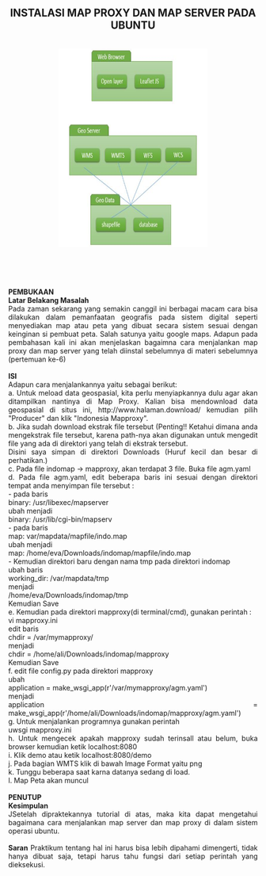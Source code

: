 <h2 align="center">INSTALASI MAP PROXY DAN MAP SERVER PADA UBUNTU<br></h2>
<p align="center">
<br>
<img src="../../img/pertemuan6.JPG" width="300" height="400">
</p><br>
<p align="justify">
<br><br>
<strong>PEMBUKAAN</strong><br>
<b>Latar Belakang Masalah</b><br>
Pada zaman sekarang yang semakin canggil ini berbagai macam cara bisa dilakukan dalam pemanfaatan geografis pada sistem digital seperti menyediakan map atau peta yang dibuat secara sistem sesuai dengan keinginan si pembuat peta. Salah satunya yaitu google maps. Adapun pada pembahasan kali ini akan menjelaskan bagaimna cara menjalankan map proxy dan map server yang telah diinstal sebelumnya di materi sebelumnya (pertemuan ke-6)<br>
<br>
<strong>ISI</strong><br>
Adapun cara menjalankannya yaitu sebagai berikut:<br>
a. Untuk meload data geospasial, kita perlu menyiapkannya dulu agar akan ditampilkan nantinya di Map Proxy. Kalian bisa mendownload data geospasial di situs ini, http://www.halaman.download/ kemudian pilih "Producer" dan klik "Indonesia Mapproxy".<br>
b. Jika sudah download ekstrak file tersebut (Penting!! Ketahui dimana anda mengekstrak file tersebut, karena path-nya akan digunakan untuk mengedit file yang ada di direktori yang telah di ekstrak tersebut.<br>
Disini saya simpan di direktori Downloads (Huruf kecil dan besar di perhatikan.)<br>
c. Pada file indomap -> mapproxy, akan terdapat 3 file. Buka file agm.yaml<br>
d. Pada file agm.yaml, edit beberapa baris ini sesuai dengan direktori tempat anda menyimpan file tersebut :<br>
- pada baris<br>
binary: /usr/libexec/mapserver<br>
ubah menjadi<br>
binary: /usr/lib/cgi-bin/mapserv<br>
- pada baris<br>
map: var/mapdata/mapfile/indo.map<br>
ubah menjadi<br>
map: /home/eva/Downloads/indomap/mapfile/indo.map<br>
- Kemudian direktori baru dengan nama tmp pada direktori indomap<br>
ubah baris<br>
working_dir: /var/mapdata/tmp<br>
menjadi<br>
/home/eva/Downloads/indomap/tmp<br>
Kemudian Save <br>
e. Kemudian pada direktori mapproxy(di terminal/cmd), gunakan perintah :<br>
vi mapproxy.ini<br>
edit baris<br>
chdir = /var/mymapproxy/<br>
menjadi<br>
chdir = /home/ali/Downloads/indomap/mapproxy<br>
Kemudian Save<br>
f. edit file config.py pada direktori mapproxy<br>
ubah<br>
application = make_wsgi_app(r'/var/mymapproxy/agm.yaml')<br>
menjadi<br>
application = make_wsgi_app(r'/home/ali/Downloads/indomap/mapproxy/agm.yaml') <br>
g. Untuk menjalankan programnya gunakan perintah<br>
uwsgi mapproxy.ini<br>
h. Untuk mengecek apakah mapproxy sudah terinsall atau belum, buka browser kemudian ketik localhost:8080<br>
i.  Klik demo atau ketik localhost:8080/demo<br>
j. Pada bagian WMTS klik di bawah Image Format yaitu png<br>
k. Tunggu beberapa saat karna datanya sedang di load.<br>
l. Map Peta akan muncul<br>
<br>
<strong>PENUTUP</strong><br>
<b>Kesimpulan</b><br>
JSetelah dipraktekannya tutorial di atas, maka kita dapat mengetahui bagaimana cara menjalankan map server dan map proxy di dalam sistem operasi ubuntu.<br>
<br>
<b>Saran</b>
Praktikum tentang hal ini harus bisa lebih dipahami dimengerti, tidak hanya dibuat saja, tetapi harus tahu fungsi dari setiap perintah yang dieksekusi.
</p>

